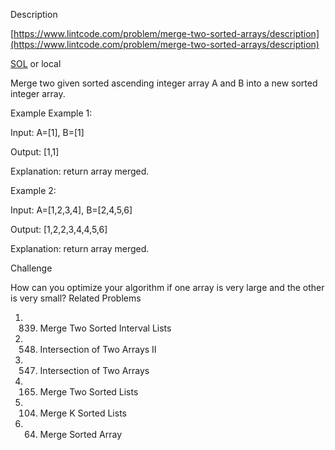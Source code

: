 Description

[https://www.lintcode.com/problem/merge-two-sorted-arrays/description](https://www.lintcode.com/problem/merge-two-sorted-arrays/description)

[SOL](https://www.jiuzhang.com/problem/merge-two-sorted-arrays/) or local

Merge two given sorted ascending integer array A and B into a new sorted integer array.


Example
Example 1:

Input:  A=[1], B=[1]

Output: [1,1]	

Explanation:  return array merged.

Example 2:

Input:  A=[1,2,3,4], B=[2,4,5,6]

Output: [1,2,2,3,4,4,5,6]	

Explanation: return array merged.

Challenge

How can you optimize your algorithm if one array is very large and the other is very small?
Related Problems
1.   839. Merge Two Sorted Interval Lists
2.   548. Intersection of Two Arrays II
3.   547. Intersection of Two Arrays
4.   165. Merge Two Sorted Lists
5.   104. Merge K Sorted Lists
6.   64. Merge Sorted Array

